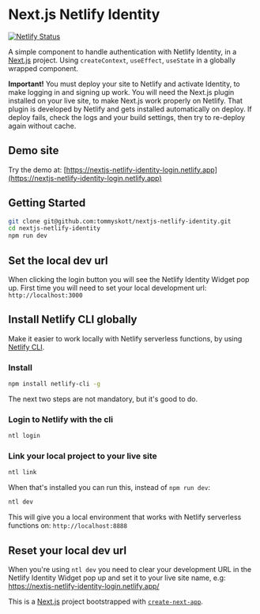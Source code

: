 # Next.js Netlify Identity

[![Netlify Status](https://api.netlify.com/api/v1/badges/03b8c26e-5323-41e7-bfa6-b6f3e684c525/deploy-status)](https://app.netlify.com/sites/nextjs-netlify-identity-login/deploys)

A simple component to handle authentication with Netlify Identity, in a [Next.js](https://nextjs.org) project. Using `createContext`, `useEffect`, `useState` in a globally wrapped component.

**Important!** You must deploy your site to Netlify and activate Identity, to make logging in and signing up work. You will need the Next.js plugin installed on your live site, to make Next.js work properly on Netlify. That plugin is developed by Netlify and gets installed automatically on deploy. If deploy fails, check the logs and your build settings, then try to re-deploy again without cache.

## Demo site

Try the demo at: [https://nextjs-netlify-identity-login.netlify.app](https://nextjs-netlify-identity-login.netlify.app)

## Getting Started

```bash
git clone git@github.com:tommyskott/nextjs-netlify-identity.git
cd nextjs-netlify-identity
npm run dev
```

## Set the local dev url

When clicking the login button you will see the Netlify Identity Widget pop up. First time you will need to set your local development url: `http://localhost:3000`

## Install Netlify CLI globally

Make it easier to work locally with Netlify serverless functions, by using [Netlify CLI](https://docs.netlify.com/cli/get-started/).

### Install

```bash
npm install netlify-cli -g
```

The next two steps are not mandatory, but it's good to do.

### Login to Netlify with the cli

```bash
ntl login
```

### Link your local project to your live site

```bash
ntl link
```

When that's installed you can run this, instead of `npm run dev`:

```bash
ntl dev
```

This will give you a local environment that works with Netlify serverless functions on: `http://localhost:8888`

## Reset your local dev url

When you're using `ntl dev` you need to clear your development URL in the Netlify Identity Widget pop up and set it to your live site name, e.g: https://nextjs-netlify-identity-login.netlify.app/

This is a [Next.js](https://nextjs.org/) project bootstrapped with [`create-next-app`](https://github.com/vercel/next.js/tree/canary/packages/create-next-app).
